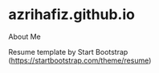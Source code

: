 # azrihafiz.github.io
 About Me

Resume template by Start Bootstrap (https://startbootstrap.com/theme/resume)